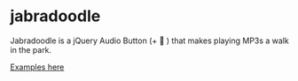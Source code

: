 # jabradoodle

Jabradoodle is a jQuery Audio Button (+ 🐩 ) that makes playing MP3s a walk in the park.

[Examples here](http://sjwilliams.github.io/jabradoodle)
